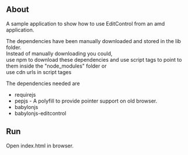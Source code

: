 ## About
A sample application to show how to use EditControl from an amd application.  

The dependencies have been manually downloaded and stored in the lib folder.  
Instead of manually downloading you could,  
use npm to download these dependencies and use script tags to point to them inside the "node_modules" folder or  
use cdn urls in script tages  

The dependencies needed are
* requirejs
* pepjs  - A polyfill to provide pointer support on old browser. 
* babylonjs
* babylonjs-editcontrol

## Run
Open index.html in browser.
